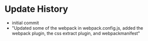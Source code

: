 # Update History 

- initial commit
- "Updated some of the webpack in webpack.config.js, added the webpack plugin, the css extract plugin, and webpackmanifest"